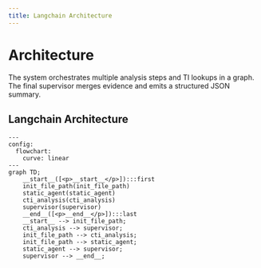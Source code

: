 ```yaml
---
title: Langchain Architecture
---
```


# Architecture

The system orchestrates multiple analysis steps and TI lookups in a graph. The final supervisor merges evidence and emits a structured JSON summary.

## Langchain Architecture

```mermaid
---
config:
  flowchart:
    curve: linear
---
graph TD;
	__start__([<p>__start__</p>]):::first
	init_file_path(init_file_path)
	static_agent(static_agent)
	cti_analysis(cti_analysis)
	supervisor(supervisor)
	__end__([<p>__end__</p>]):::last
	__start__ --> init_file_path;
	cti_analysis --> supervisor;
	init_file_path --> cti_analysis;
	init_file_path --> static_agent;
	static_agent --> supervisor;
	supervisor --> __end__;
```